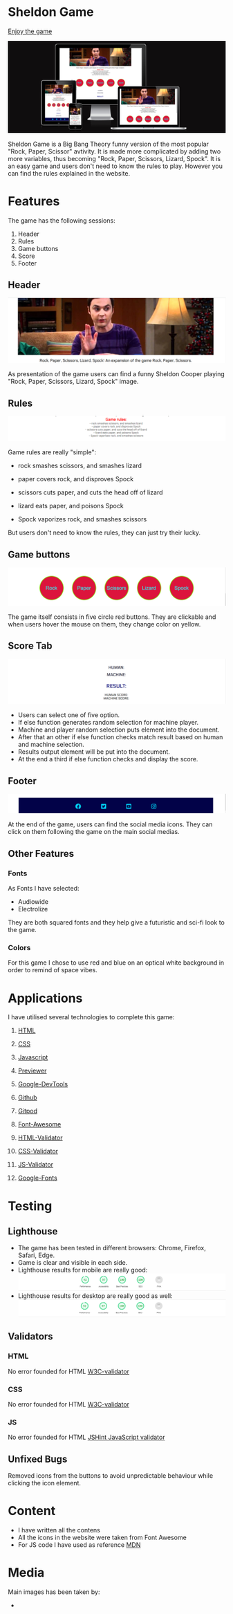 # Sheldon Game

[Enjoy the game](https://b4yt1c0l.github.io/sheldon_game/)

![Responsice Mockup](https://github.com/b4yt1c0l/sheldon_game/blob/main/docs/images/sheldon-preview.PNG)

Sheldon Game is a Big Bang Theory funny version of the most popular "Rock, Paper, Scissor" avtivity. It is made more complicated by adding two more variables, thus becoming "Rock, Paper, Scissors, Lizard, Spock".
It is an easy game and users don't need to know the rules to play. However you can find the rules explained in the website.

# Features

The game has the following sessions:

1. Header
2. Rules
3. Game buttons
4. Score
5. Footer

## Header

![Responsice Mockup](https://github.com/b4yt1c0l/sheldon_game/blob/main/docs/images/sheldon-header.PNG)

As presentation of the game users can find a funny Sheldon Cooper playing "Rock, Paper, Scissors, Lizard, Spock" image.

## Rules

![Responsice Mockup](https://github.com/b4yt1c0l/sheldon_game/blob/main/docs/images/sheldon-rules.PNG)

Game rules are really "simple":

- rock smashes scissors, and smashes lizard

- paper covers rock, and disproves Spock

- scissors cuts paper, and cuts the head off of lizard

- lizard eats paper, and poisons Spock

- Spock vaporizes rock, and smashes scissors

But users don't need to know the rules, they can just try their lucky.

## Game buttons

![Responsice Mockup](https://github.com/b4yt1c0l/sheldon_game/blob/main/docs/images/sheldon-game-buttons.PNG)

The game itself consists in five circle red buttons. They are clickable and when users hover the mouse on them, they change color on yellow.

## Score Tab

![Responsice Mockup](https://github.com/b4yt1c0l/sheldon_game/blob/main/docs/images/sheldon-score.PNG)

- Users can select one of five option. 
- If else function generates random selection for machine player.
- Machine and player random selection puts element into the document.
- After that an other if else function checks match result based on human and machine selection.
- Results output element will be put into the document.
- At the end a third if else function checks and display the score.

## Footer

![Responsice Mockup](https://github.com/b4yt1c0l/sheldon_game/blob/main/docs/images/sheldon-footer.PNG)

At the end of the game, users can find the social media icons. They can click on them following the game on the main social medias.

## Other Features

### Fonts

As Fonts I have selected:

- Audiowide
- Electrolize

They are both squared fonts and they help give a futuristic and sci-fi look to the game.

### Colors

For this game I chose to use red and blue on an optical white background in order to remind of space vibes.

# Applications

I have utilised several technologies to complete this game:

1.  [HTML](https://www.w3schools.com/html/)

2.  [CSS](https://www.w3schools.com/css/default.asp)

3.  [Javascript](https://www.w3schools.com/js/)

4.  [Previewer](https://ui.dev/amiresponsive)

5.  [Google-DevTools](https://developer.chrome.com/docs/devtools/)

6.  [Github](https://github.com/)

7.  [Gitpod](https://gitpod.io/)

8.  [Font-Awesome](https://fontawesome.com/start)

8.  [HTML-Validator](https://validator.w3.org/)

9.  [CSS-Validator](https://jigsaw.w3.org/css-validator/)

10. [JS-Validator](https://jshint.com/)

11. [Google-Fonts](https://fonts.google.com/)

# Testing 

## Lighthouse

* The game has been tested in different browsers: Chrome, Firefox, Safari, Edge.
* Game is clear and visible in each side.
* Lighthouse results for mobile are really good:
![Responsice Mockup](https://github.com/b4yt1c0l/sheldon_game/blob/main/docs/images/sheldon-lighthouse-mobile.PNG)
* Lighthouse results for desktop are really good as well:
![Responsice Mockup](https://github.com/b4yt1c0l/sheldon_game/blob/main/docs/images/sheldon-lighthouse-desktop.PNG)

## Validators

### HTML 
No error founded for HTML [W3C-validator](https://validator.w3.org/)

### CSS
No error founded for HTML [W3C-validator](https://jigsaw.w3.org/css-validator/)

### JS
No error founded for HTML [JSHint JavaScript validator](https://jshint.com/)

## Unfixed Bugs

Removed icons from the buttons to avoid unpredictable behaviour while clicking the icon element.

# Content

* I have written all the contens
* All the icons in the website were taken from Font Awesome
* For JS code I have used as reference [MDN](https://developer.mozilla.org/en-US/)

# Media

Main images has been taken by:

* 









